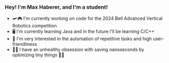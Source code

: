 ### Hey! I'm Max Haberer, and I'm a student! <br/>

- 🛩🎮 I'm currently working on code for the 2024 Bell Advanced Vertical Robotics competition <br/>
- 🖥 I'm currently learning Java and in the future I'll be learning C/C++ <br/>
- 💬 I'm very interested in the automation of repetitive tasks and high user-friendliness <br/>
- 👨‍💻 I have an unhealthy obsession with saving nanoseconds by optimizing tiny things 🤷‍♂️<br/>

<!--
Draft:
Add contact info to readme?

-->
<!--
Default Stuff:

**Jurassic001/Jurassic001** is a ✨ _special_ ✨ repository because its `README.md` (this file) appears on your GitHub profile.

Here are some ideas to get you started:

- 🔭 I’m currently working on ...
- 🌱 I’m currently learning ...
- 👯 I’m looking to collaborate on ...
- 🤔 I’m looking for help with ...
-  Ask me about ...
- 📫 How to reach me: ...
- 😄 Pronouns: ...
- ⚡ Fun fact: ...
-->
